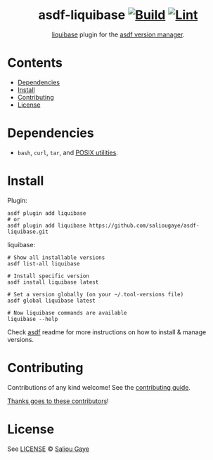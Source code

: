 <div align="center">

# asdf-liquibase [![Build](https://github.com/saliougaye/asdf-liquibase/actions/workflows/build.yml/badge.svg)](https://github.com/saliougaye/asdf-liquibase/actions/workflows/build.yml) [![Lint](https://github.com/saliougaye/asdf-liquibase/actions/workflows/lint.yml/badge.svg)](https://github.com/saliougaye/asdf-liquibase/actions/workflows/lint.yml)

[liquibase](https://github.com/liquibase/liquibase) plugin for the [asdf version manager](https://asdf-vm.com).

</div>

# Contents

- [Dependencies](#dependencies)
- [Install](#install)
- [Contributing](#contributing)
- [License](#license)

# Dependencies

- `bash`, `curl`, `tar`, and [POSIX utilities](https://pubs.opengroup.org/onlinepubs/9699919799/idx/utilities.html).

# Install

Plugin:

```shell
asdf plugin add liquibase
# or
asdf plugin add liquibase https://github.com/saliougaye/asdf-liquibase.git
```

liquibase:

```shell
# Show all installable versions
asdf list-all liquibase

# Install specific version
asdf install liquibase latest

# Set a version globally (on your ~/.tool-versions file)
asdf global liquibase latest

# Now liquibase commands are available
liquibase --help
```

Check [asdf](https://github.com/asdf-vm/asdf) readme for more instructions on how to
install & manage versions.

# Contributing

Contributions of any kind welcome! See the [contributing guide](contributing.md).

[Thanks goes to these contributors](https://github.com/saliougaye/asdf-liquibase/graphs/contributors)!

# License

See [LICENSE](LICENSE) © [Saliou Gaye](https://github.com/saliougaye/)

